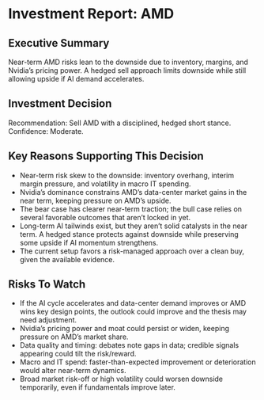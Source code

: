 # Investment Report: AMD
## Executive Summary
Near-term AMD risks lean to the downside due to inventory, margins, and Nvidia’s pricing power. A hedged sell approach limits downside while still allowing upside if AI demand accelerates.

## Investment Decision
Recommendation: Sell AMD with a disciplined, hedged short stance. Confidence: Moderate.

## Key Reasons Supporting This Decision
- Near-term risk skew to the downside: inventory overhang, interim margin pressure, and volatility in macro IT spending.
- Nvidia’s dominance constrains AMD’s data-center market gains in the near term, keeping pressure on AMD’s upside.
- The bear case has clearer near-term traction; the bull case relies on several favorable outcomes that aren’t locked in yet.
- Long-term AI tailwinds exist, but they aren’t solid catalysts in the near term. A hedged stance protects against downside while preserving some upside if AI momentum strengthens.
- The current setup favors a risk-managed approach over a clean buy, given the available evidence.

## Risks To Watch
- If the AI cycle accelerates and data-center demand improves or AMD wins key design points, the outlook could improve and the thesis may need adjustment.
- Nvidia’s pricing power and moat could persist or widen, keeping pressure on AMD’s market share.
- Data quality and timing: debates note gaps in data; credible signals appearing could tilt the risk/reward.
- Macro and IT spend: faster-than-expected improvement or deterioration would alter near-term dynamics.
- Broad market risk-off or high volatility could worsen downside temporarily, even if fundamentals improve later.